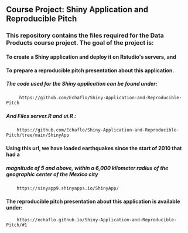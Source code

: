 ## Course Project: Shiny Application and Reproducible Pitch


### This repository contains the files required for the Data Products course project. The goal of the project is:


#### To create a Shiny application and deploy it on Rstudio's servers, and

#### To prepare a reproducible pitch presentation about this application.

##### The code used for the Shiny application can be found under:
         https://github.com/Echaflo/Shiny-Application-and-Reproducible-Pitch
       
##### And Files server.R and ui.R :
        https://github.com/Echaflo/Shiny-Application-and-Reproducible-Pitch/tree/main/ShinyApp

#### Using this url, we have loaded earthquakes since the start of 2010 that had a 
##### magnitude of 5 and above, within a 6,000 kilometer radius of the geographic center of the Mexico city 
        https://sinyapp9.shinyapps.io/ShinyApp/

#### The reproducible pitch presentation about this application is available under:
        https://echaflo.github.io/Shiny-Application-and-Reproducible-Pitch/#1
    

